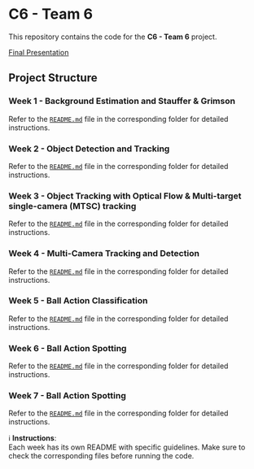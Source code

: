 # C6 - Team 6

This repository contains the code for the **C6 - Team 6** project.

[Final Presentation](https://docs.google.com/presentation/d/1RUKkzOrQmABhCukWLFkK-zCQgO6OX5abMakMOx30c3U/edit?usp=sharing)
## Project Structure

### Week 1 - Background Estimation and Stauffer & Grimson  
Refer to the [`README.md`](w1/README.md) file in the corresponding folder for detailed instructions.

### Week 2 - Object Detection and Tracking  
Refer to the [`README.md`](w2/README.md) file in the corresponding folder for detailed instructions.

### Week 3 - Object Tracking with Optical Flow & Multi-target single-camera (MTSC) tracking
Refer to the [`README.md`](w3/README.md) file in the corresponding folder for detailed instructions.

### Week 4 - Multi-Camera Tracking and Detection
Refer to the [`README.md`](w4/README.md) file in the corresponding folder for detailed instructions.

### Week 5 - Ball Action Classification
Refer to the [`README.md`](w5/README.md) file in the corresponding folder for detailed instructions.

### Week 6 - Ball Action Spotting
Refer to the [`README.md`](w6/README.md) file in the corresponding folder for detailed instructions.

### Week 7 - Ball Action Spotting
Refer to the [`README.md`](w7/README.md) file in the corresponding folder for detailed instructions.

ℹ️ **Instructions**:  
Each week has its own README with specific guidelines. Make sure to check the corresponding files before running the code.

